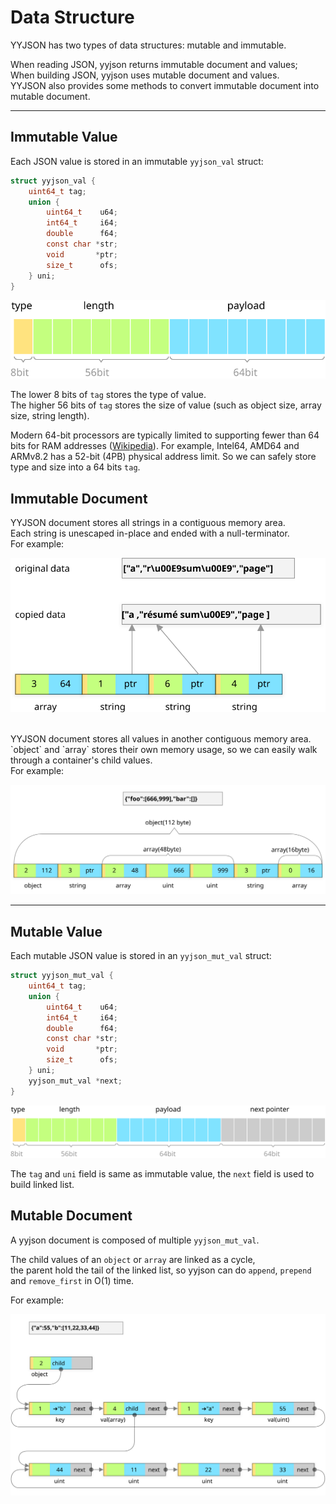 # Data Structure

YYJSON has two types of data structures: mutable and immutable.

When reading JSON, yyjson returns immutable document and values;<br/>
When building JSON, yyjson uses mutable document and values.<br/>
YYJSON also provides some methods to convert immutable document into mutable document.

---------------
## Immutable Value
Each JSON value is stored in an immutable `yyjson_val` struct:
```c
struct yyjson_val {
    uint64_t tag;
    union {
        uint64_t    u64;
        int64_t     i64;
        double      f64;
        const char *str;
        void       *ptr;
        size_t      ofs;
    } uni;
}
```
![yyjson_val](images/struct_ival.svg)

The lower 8 bits of `tag` stores the type of value.<br/>
The higher 56 bits of `tag` stores the size of value (such as object size, array size, string length).

Modern 64-bit processors are typically limited to supporting fewer than 64 bits for RAM addresses ([Wikipedia](https://en.wikipedia.org/wiki/RAM_limit)). For example, Intel64, AMD64 and ARMv8.2 has a 52-bit (4PB) physical address limit. So we can safely store type and size into a 64 bits `tag`.

## Immutable Document
YYJSON document stores all strings in a contiguous memory area.<br/> 
Each string is unescaped in-place and ended with a null-terminator.<br/>
For example:

![yyjson_val](images/struct_idoc1.svg)

<br/>
YYJSON document stores all values in another contiguous memory area.<br/>
`object` and `array` stores their own memory usage, so we can easily walk through a container's child values.<br/>
For example:

![yyjson_val](images/struct_idoc2.svg)

---------------
## Mutable Value
Each mutable JSON value is stored in an `yyjson_mut_val` struct:
```c
struct yyjson_mut_val {
    uint64_t tag;
    union {
        uint64_t    u64;
        int64_t     i64;
        double      f64;
        const char *str;
        void       *ptr;
        size_t      ofs;
    } uni;
    yyjson_mut_val *next;
}
```
![yyjson_val](images/struct_mval.svg)

The `tag` and `uni` field is same as immutable value, the `next` field is used to build linked list.


## Mutable Document
A yyjson document is composed of multiple `yyjson_mut_val`.

The child values of an `object` or `array` are linked as a cycle,<br/>
the parent hold the tail of the linked list, so yyjson can do `append`, `prepend` and `remove_first` in O(1) time.

For example:

![yyjson_val](images/struct_mdoc.svg)